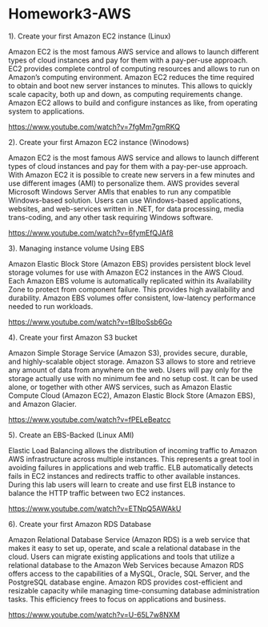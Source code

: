 # Homework3-AWS

1). Create your first Amazon EC2 instance (Linux)

Amazon EC2 is the most famous AWS service and allows to launch different types of cloud instances and pay for them with a pay-per-use approach. EC2 provides complete control of computing resources and allows to run on Amazon’s computing environment. Amazon EC2 reduces the time required to obtain and boot new server instances to minutes. This allows to quickly scale capacity, both up and down, as computing requirements change. Amazon EC2 allows to build and configure instances as like, from operating system to applications.

https://www.youtube.com/watch?v=7fgMm7gmRKQ


2). Create your first Amazon EC2 instance (Winodows)

Amazon EC2 is the most famous AWS service and allows to launch different types of cloud instances and pay for them with a pay-per-use approach. With Amazon EC2 it is possible to create new servers in a few minutes and use different images (AMI) to personalize them. AWS provides several Microsoft Windows Server AMIs that enables to run any compatible Windows-based solution. Users can use Windows-based applications, websites, and web-services written in .NET, for data processing, media trans-coding, and any other task requiring Windows software.

https://www.youtube.com/watch?v=6fymEfQJAf8


3). Managing instance volume Using EBS

Amazon Elastic Block Store (Amazon EBS) provides persistent block level storage volumes for use with Amazon EC2 instances in the AWS Cloud. Each Amazon EBS volume is automatically replicated within its Availability Zone to protect from component failure. This provides high availability and durability. Amazon EBS volumes offer consistent, low-latency performance needed to run workloads.

https://www.youtube.com/watch?v=tBIboSsb6Go


4). Create your first Amazon S3 bucket

Amazon Simple Storage Service (Amazon S3), provides secure, durable, and highly-scalable object storage. Amazon S3 allows to store and retrieve any amount of data from anywhere on the web. Users will pay only for the storage actually use with no minimum fee and no setup cost. It can be used alone, or together with other AWS services, such as Amazon Elastic Compute Cloud (Amazon EC2), Amazon Elastic Block Store (Amazon EBS), and Amazon Glacier.

https://www.youtube.com/watch?v=fPELeBeatcc


5). Create an EBS-Backed (Linux AMI)

Elastic Load Balancing allows the distribution of incoming traffic to Amazon AWS infrastructure across multiple instances. This represents a great tool in avoiding failures in applications and web traffic. ELB automatically detects fails in EC2 instances and redirects traffic to other available instances. During this lab users will learn to create and use first ELB instance to balance the HTTP traffic between two EC2 instances.

https://www.youtube.com/watch?v=ETNpQ5AWAkU


6). Create your first Amazon RDS Database

Amazon Relational Database Service (Amazon RDS) is a web service that makes it easy to set up, operate, and scale a relational database in the cloud. Users can migrate existing applications and tools that utilize a relational database to the Amazon Web Services because Amazon RDS offers access to the capabilities of a MySQL, Oracle, SQL Server, and the PostgreSQL database engine. Amazon RDS provides cost-efficient and resizable capacity while managing time-consuming database administration tasks. This efficiency frees to focus on applications and business.

https://www.youtube.com/watch?v=U-65L7w8NXM
